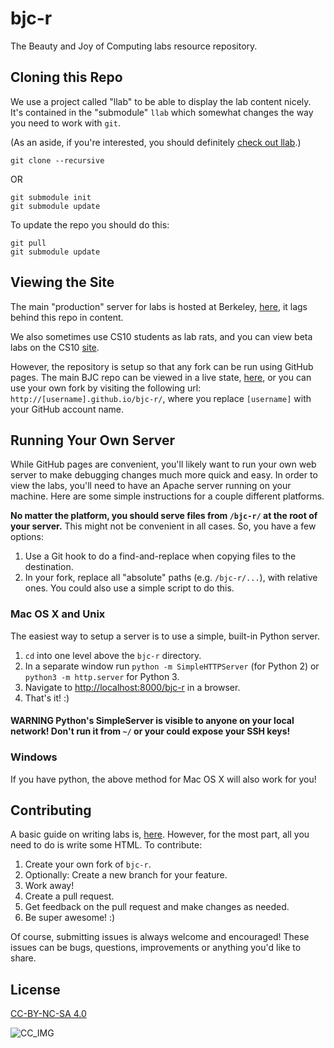 # bjc-r

The Beauty and Joy of Computing labs resource repository.

## Cloning this Repo
We use a project called "llab" to be able to display the lab content nicely. It's contained in the "submodule" `llab` which somewhat changes the way you need to work with `git`.

(As an aside, if you're interested, you should definitely [check out llab][llab].)

`git clone --recursive`

OR
```
git submodule init
git submodule update
```

To update the repo you should do this:
```
git pull
git submodule update
```

## Viewing the Site
The main "production" server for labs is hosted at Berkeley, [here][main], it lags behind this repo in content.

We also sometimes use CS10 students as lab rats, and you can view beta labs on
the CS10 [site][cs10].

However, the repository is setup so that any fork can be run using GitHub pages.
The main BJC repo can be viewed in a live state, [here][gh], or you can use your own fork by visiting the following url: `http://[username].github.io/bjc-r/`, where you replace `[username]` with your GitHub account name.

## Running Your Own Server
While GitHub pages are convenient, you'll likely want to run your own web server
to make debugging changes much more quick and easy. In order to view the labs, you'll need to have an Apache server running on your machine. Here are some simple instructions for a couple different platforms.

__No matter the platform, you should serve files from `/bjc-r/` at the root of your server.__
This might not be convenient in all cases. So, you have a few options:

1. Use a Git hook to do a find-and-replace when copying files to the destination.
2. In your fork, replace all "absolute" paths (e.g. `/bjc-r/...`), with relative ones. You could also use a simple script to do this.


### Mac OS X and Unix
The easiest way to setup a server is to use a simple, built-in Python server.

1. `cd` into one level above the `bjc-r` directory.
2. In a separate window run
	`python -m SimpleHTTPServer` (for Python 2) or
	`python3 -m http.server` for Python 3.
3. Navigate to [http://localhost:8000/bjc-r][localhost] in a browser.
4. That's it! :)

#### **WARNING** Python's SimpleServer is visible to anyone on your local network! Don't run it from `~/` or your could expose your SSH keys!

### Windows
If you have python, the above method for Mac OS X will also work for you!

## Contributing
A basic guide on writing labs is, [here][authorship]. However, for the most part, all you need to do is write some HTML.
To contribute:

1. Create your own fork of `bjc-r`.
2. Optionally: Create a new branch for your feature.
3. Work away!
4. Create a pull request.
5. Get feedback on the pull request and make changes as needed.
6. Be super awesome! :)

Of course, submitting issues is always welcome and encouraged! These issues can be bugs, questions, improvements or anything you'd like to share.

## License
[CC-BY-NC-SA 4.0][cc]

![CC_IMG][cc_img]

<!-- Links for the doc -->
[authorship]: authorship.md
[cc]: http://creativecommons.org/licenses/by-nc-sa/3.0/
[cc_img]: http://i.creativecommons.org/l/by-nc-sa/3.0/88x31.png
[cs10]: http://cs10.berkeley.edu/labs
[llab]: http://github.com/beautyjoy/llab
[localhost]: http://localhost:8000/bjc-r
[main]: http://bjc.berkeley.edu/bjc-r/
[gh]: http://beautyjoy.github.io/bjc-r/

